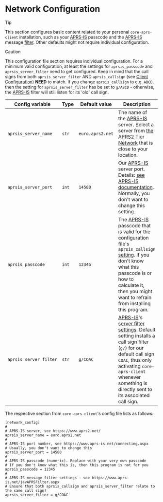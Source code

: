 # Network Configuration

> [!TIP]
> This section configures basic content related to your personal `core-aprs-client` installation, such as your [APRS-IS](https://aprs-is.net/) passcode and the [APRS-IS](https://aprs-is.net/) message [filter](https://aprs-is.net/javAPRSFilter.aspx). Other defaults might not require individual configuration.

> [!CAUTION]
> This configuration file section requires individual configuration.
> For a minimum valid configuration, at least the settings for `aprsis_passcode` and `aprsis_server_filter` need to get configured. 
> Keep in mind that the call signs from both `aprsis_server_filter` AND `aprsis_callsign` (see [Client Configuration](config_client.md)) __NEED__ to match. If you change `aprsis_callsign` to e.g. `ABCD`, then the setting for `aprsis_server_filter` has be set to `g/ABCD` - otherwise, the [APRS-IS](https://aprs-is.net/) filter will still listen for its 'old' call sign.

| Config variable        | Type  | Default value    | Description                                                                                                                                                                                                                                                                                           |
|------------------------|-------|------------------|-------------------------------------------------------------------------------------------------------------------------------------------------------------------------------------------------------------------------------------------------------------------------------------------------------|
| `aprsis_server_name`   | `str` | `euro.aprs2.net` | The name of the [APRS-IS](https://aprs-is.net/) server. Select a server from [the APRS2 Tier Network](https://www.aprs2.net/) that is close to your location.                                                                                                                                         |
| `aprsis_server_port`   | `int` | `14580`          | Our [APRS-IS](https://aprs-is.net/) server port. Details: [see APRS-IS documentation](https://www.aprs-is.net/connecting.aspx). Normally, you don't want to change this setting.                                                                                                                      |
| `aprsis_passcode`      | `int` | `12345`          | The [APRS-IS](https://aprs-is.net/) passcode that is valid for the configuration file's `aprsis_callsign` [setting](config_client.md). If you don't know what this passcode is or how to calculate it, then you might want to refrain from installing this program.                                   |
| `aprsis_server_filter` | `str` | `g/COAC`         | [APRS-IS](https://aprs-is.net/)'s [server filter settings](https://www.aprs-is.net/javAPRSFilter.aspx). Default setting installs a call sign filter (`g/`) for our default call sign `COAC`, thus only activating `core-aprs-client` whenever something is directly sent to its associated call sign. |

The respective section from `core-aprs-client`'s config file lists as follows:

```
[network_config]
#
# APRS-IS server, see https://www.aprs2.net/
aprsis_server_name = euro.aprs2.net
#
# APRS-IS port number, see https://www.aprs-is.net/connecting.aspx
# Usually, you don't want to change this
aprsis_server_port = 14580
#
# APRS-IS passcode (numeric). Replace with your very own passcode
# If you don't know what this is, then this program is not for you
aprsis_passcode = 12345
#
# APRS-IS message filter settings - see https://www.aprs-is.net/javAPRSFilter.aspx
# Ensure that both aprsis_callsign and aprsis_server_filter relate to the same call sign!
aprsis_server_filter = g/COAC
```

